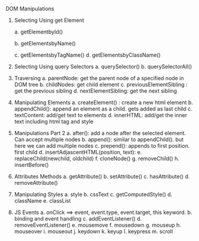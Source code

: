 DOM Manipulations

1. Selecting Using get Element
   <p>a. getElementbyId()</p>
   <p>b. getElementsbyName()</p>
   c. getElementsbyTagName()
   d. getElementsbyClassName()

2. Selecting Using query Selectors
   a. querySelector()
   b. querySelectorAll()

3. Traversing
   a. parentNode: get the parent node of a specified node in DOM tree
   b. childNodes: get child element
   c. previousElementSibling : get the previous sibling
   d. nextElementSibling: get the next sibling

4. Manipulating Elements
   a. createElement() : create a new html element
   b. appendChild(): append an element as a child. gets added as last child
   c. textContent: add/get text to elements
   d. innerHTML: add/get the inner text including html tag and style

5. Manipulations Part 2
   a. after(): add a node after the selected element. Can accept multiple nodes
   b. append(): similar to appendChild(). but here we can add multiple nodes
   c. prepend(): appends to first position. first child
   d. insertAdjascentHTML(position, text):
   e. replaceChild(newchild, oldchild)
   f. cloneNode()
   g. removeChild()
   h. insertBefore()

6. Attributes Methods
   a. getAttribute()
   b. setAttribute()
   c. hasAttribute()
   d. removeAttribute()

7. Manipulating Styles
   a. style
   b. cssText
   c. getComputedStyle()
   d. className
   e. classList

8. JS Events
   a. onClick ==> event, event.type, event.target, this keyword.
   b. binding and event handling
   c. addEventListener()
   d. removeEventListener()
   e. mousemove
   f. mousedown
   g. mouseup
   h. mouseover
   i. mouseout
   j. keydown
   k. keyup
   l. keypress
   m. scroll
